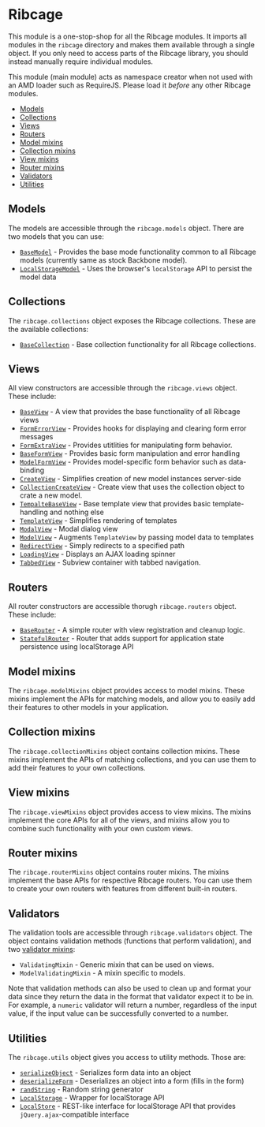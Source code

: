# <a name="ribcage">Ribcage</a>

This module is a one-stop-shop for all the Ribcage modules. It imports all
modules in the `ribcage` directory and makes them available through a single
object. If you only need to access parts of the Ribcage library, you should
instead manually require individual modules.

This module (main module) acts as namespace creator when not used with an AMD
loader such as RequireJS. Please load it _before_ any other Ribcage modules.

 + [Models](#models)
 + [Collections](#collections)
 + [Views](#views)
 + [Routers](#routers)
 + [Model mixins](#model-mixins)
 + [Collection mixins](#collection-mixins)
 + [View mixins](#view-mixins)
 + [Router mixins](#router-mixins)
 + [Validators](#validators)
 + [Utilities](#utilities)


## <a name="models">Models</a>

The models are accessible through the `ribcage.models` object. There are two
models that you can use:

 + [`BaseModel`](models/base.mkd) - Provides the base mode functionality
   common to all Ribcage models (currently same as stock Backbone model).
 + [`LocalStorageModel`](models/localstorage.mkd) - Uses the browser's
  `localStorage` API to persist the model data


## <a name="collections">Collections</a>

The `ribcage.collections` object exposes the Ribcage collections. These are the
available collections:

 + [`BaseCollection`](collections/base.mkd) - Base collection functionality
   for all Ribcage collections.


## <a name="views">Views</a>

All view constructors are accessible through the `ribcage.views` object. These
include:

 + [`BaseView`](views/base.mkd) - A view that provides the base
   functionality of all Ribcage views
 + [`FormErrorView`](views/formerror.mkd) - Provides hooks for displaying
   and clearing form error messages
 + [`FormExtraView`](views/formextra.mkd) - Provides utitlities for
   manipulating form behavior.
 + [`BaseFormView`](views/form.mkd) - Provides
   basic form manipulation and error handling
 + [`ModelFormView`](views/modelform.mkd) - Provides model-specific form
   behavior such as data-binding
 + [`CreateView`](views/create.mkd) - Simplifies creation of new model
   instances server-side
 + [`CollectionCreateView`](views/collectioncreate.mkd) - Create view that
   uses the collection object to crate a new model.
 + [`TempalteBaseView`](views/templatebase.mkd) - Base template view that
   provides basic template-handling and nothing else
 + [`TemplateView`](views/template.mkd) - Simplifies rendering of templates
 + [`ModalView`](views/modal.mkd) - Modal dialog view
 + [`ModelView`](views/model.mkd) - Augments `TemplateView` by passing
   model data to templates
 + [`RedirectView`](views/redirect.mkd) - Simply redirects to a specified
   path
 + [`LoadingView`](views/loading.mkd) - Displays an AJAX loading spinner
 + [`TabbedView`](views/tabbed.mkd) - Subview container with tabbed
   navigation.


## <a name="routers">Routers</a>

All router constructors are accessible thorugh `ribcage.routers` object. These
include:

 + [`BaseRouter`](routers/base.mkd) - A simple router with view
   registration and cleanup logic.
 + [`StatefulRouter`](routers/stateful.mkd) - Router that adds support for
   application state persistence using localStorage API


## <a name="model-mixins">Model mixins</a>

The `ribcage.modelMixins` object provides access to model mixins. These mixins
implement the APIs for matching models, and allow you to easily add their
features to other models in your application.

## <a name="collection-mixins">Collection mixins</a>

The `ribcage.collectionMixins` object contains collection mixins. These mixins
implement the APIs of matching collections, and you can use them to add their
features to your own collections.

## <a name="view-mixins">View mixins</a>

The `ribcage.viewMixins` object provides access to view mixins. The mixins
implement the core APIs for all of the views, and mixins allow you to combine
such functionality with your own custom views.

## <a name="router-mixins">Router mixins</a>

The `ribcage.routerMixins` object contains router mixins. The mixins implement
the base APIs for respective Ribcage routers. You can use them to create your
own routers with features from different built-in routers.

## <a name="validators">Validators</a>

The validation tools are accessible through `ribcage.validators` object. The
object contains validation methods (functions that perform validation), and two
[validator mixins](validators/mixins.mkd):

 + `ValidatingMixin` - Generic mixin that can be used on views.
 + `ModelValidatingMixin` - A mixin specific to models.


Note that validation methods can also be used to clean up and format your data
since they return the data in the format that validator expect it to be in. For
example, a `numeric` validator will return a number, regardless of the input
value, if the input value can be successfully converted to a number.

## <a name="utilities">Utilities</a>

The `ribcage.utils` object gives you access to utility methods. Those are:

 + [`serializeObject`](utils/serializeobject.mkd) - Serializes form data
   into an object
 + [`deserializeForm`](utils/deserializeform.mkd) - Deserializes an object
   into a form (fills in the form)
 + [`randString`](utils/randstring.mkd) - Random string generator
 + [`LocalStorage`](utils/localstorage.mkd) - Wrapper for localStorage API
 + [`LocalStore`](utils/localstore.mkd) - REST-like interface for
   localStorage API that provides `jQuery.ajax`-compatible interface


